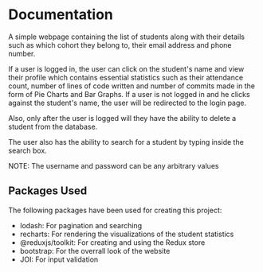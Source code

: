 # Documentation

A simple webpage containing the list of students along with their details such as which cohort they belong to, their email address and phone number.

If a user is logged in, the user can click on the student's name and view their profile which contains essential statistics such as their attendance count, number of lines of code written and number of commits made in the form of Pie Charts and Bar Graphs. If a user is not logged in and he clicks against the student's name, the user will be redirected to the login page.

Also, only after the user is logged will they have the ability to delete a student from the database.

The user also has the ability to search for a student by typing inside the search box.

NOTE: The username and password can be any arbitrary values

## Packages Used

The following packages have been used for creating this project:

- lodash: For pagination and searching
- recharts: For rendering the visualizations of the student statistics
- @reduxjs/toolkit: For creating and using the Redux store
- bootstrap: For the overrall look of the website
- JOI: For input validation
